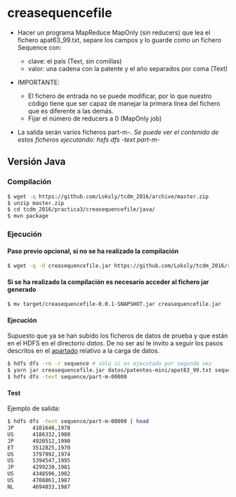 # creasequencefile

* Hacer un programa MapReduce MapOnly (sin reducers) que lea el fichero apat63_99.txt, separe los campos y lo guarde como un fichero Sequence con:
  * clave: el país (Text, sin comillas)
  * valor: una cadena con la patente y el año separados por coma (Text)

* IMPORTANTE:
  * El fichero de entrada no se puede modificar, por lo que nuestro código tiene que ser capaz de manejar la primera línea del fichero que es diferente a las demás.
  * Fijar el número de reducers a 0 (MapOnly job)
* La salida serán varios ficheros part-m-*. Se puede ver el contenido de estos ficheros ejecutando: hsfs dfs -text part-m-*


## Versión Java

### Compilación

```bash
$ wget -q https://github.com/Loksly/tcdm_2016/archive/master.zip
$ unzip master.zip
$ cd tcdm_2016/practica3/creasequencefile/java/
$ mvn package
```

### Ejecución

#### Paso previo opcional, si no se ha realizado la compilación
```bash
$ wget -q -O creasequencefile.jar https://github.com/Loksly/tcdm_2016/raw/master/practica3/creasequencefile/target/creasequencefile-0.0.1-SNAPSHOT.jar
```

#### Si se ha realizado la compilación es necesario acceder al fichero jar generado
```bash
$ mv target/creasequencefile-0.0.1-SNAPSHOT.jar creasequencefile.jar
```

#### Ejecución

Supuesto que ya se han subido los ficheros de datos de prueba y que están en el HDFS en el directorio _datos_.
De no ser así le invito a seguir los pasos descritos en el 
[apartado](https://github.com/Loksly/tcdm_2016/tree/master/practica3#carga-de-datos-de-prueba)
relativo a la carga de datos.

```bash
$ hdfs dfs -rm -r sequence # sólo si es ejecutado por segunda vez
$ yarn jar creasequencefile.jar datos/patentes-mini/apat63_99.txt sequence
$ hdfs dfs -text sequence/part-m-00000
```

#### Test

Ejemplo de salida:

```bash
$ hdfs dfs -text sequence/part-m-00000 | head
JP      4101646,1978
US      4186332,1980
JP      4920512,1990
ET      3512825,1970
US      3797992,1974
US      5394547,1995
JP      4299230,1981
US      4348596,1982
US      4708861,1987
NL      4694033,1987
```
